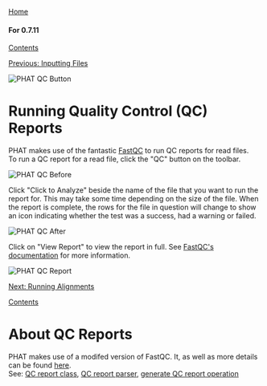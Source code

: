[Home](https://chgibb.github.io/PHATDocs/)

#### For 0.7.11
[Contents](https://chgibb.github.io/PHATDocs/docs/releases/0.7.11/home)

[Previous: Inputting Files](https://chgibb.github.io/PHATDocs/docs/releases/0.7.11/inputtingFiles)

![PHAT QC Button](https://chgibb.github.io//PHATDocs/docs/releases/0.7.11/QCButton.png)

# Running Quality Control (QC) Reports
PHAT makes use of the fantastic [FastQC](https://www.bioinformatics.babraham.ac.uk/projects/fastqc/) to run QC reports for read files.  
To run a QC report for a read file, click the "QC" button on the toolbar.

![PHAT QC Before](https://chgibb.github.io//PHATDocs/docs/releases/0.7.11/preQC.png)

Click "Click to Analyze" beside the name of the file that you want to run the report for. This may take some time depending on the size of the file. When the report is complete, the rows for the file in question will change to show an icon indicating whether the test was a success, had a warning or failed.

![PHAT QC After](https://chgibb.github.io//PHATDocs/docs/releases/0.7.11/postQC.png)

Click on "View Report" to view the report in full. See [FastQC's documentation](https://www.bioinformatics.babraham.ac.uk/projects/fastqc/Help/) for more information.

![PHAT QC Report](https://chgibb.github.io//PHATDocs/docs/releases/0.7.11/QCReport.png)

[Next: Running Alignments](https://chgibb.github.io/PHATDocs/docs/releases/0.7.11/runningAlignments)

[Contents](https://chgibb.github.io/PHATDocs/docs/releases/0.7.11/home)


# About QC Reports
PHAT makes use of a modifed version of FastQC. It, as well as more details can be found [here](https://github.com/chgibb/FastQC0.11.5).  
See: [QC report class](https://github.com/chgibb/PHAT/blob/0.7.11/src/req/QCData.ts), [QC report parser](https://github.com/chgibb/PHAT/blob/0.7.11/QCReportSummary.ts), [generate QC report operation](https://github.com/chgibb/PHAT/blob/0.7.11/src/req/operations/GenerateQCReport.ts)
